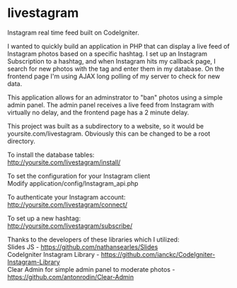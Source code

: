 livestagram
===========

Instagram real time feed built on CodeIgniter.

I wanted to quickly build an application in PHP that can display a live feed of Instagram photos based on a specific hashtag. I set up an Instagram Subscription to a hashtag, and when Instagram hits my callback page, I search for new photos with the tag and enter them in my database. On the frontend page I'm using AJAX long polling of my server to check for new data.

This application allows for an adminstrator to "ban" photos using a simple admin panel. The admin panel receives a live feed from Instagram with virtually no delay, and the frontend page has a 2 minute delay.

This project was built as a subdirectory to a website, so it would be yoursite.com/livestagram. Obviously this can be changed to be a root directory.  


To install the database tables:  
http://yoursite.com/livestagram/install/  


To set the configuration for your Instagram client  
Modify application/config/Instagram_api.php  


To authenticate your Instagram account:  
http://yoursite.com/livestagram/connect/  


To set up a new hashtag:  
http://yoursite.com/livestagram/subscribe/  


Thanks to the developers of these libraries which I utilized:  
Slides JS - https://github.com/nathansearles/Slides  
CodeIgniter Instagram Library - https://github.com/ianckc/CodeIgniter-Instagram-Library  
Clear Admin for simple admin panel to moderate photos - https://github.com/antonrodin/Clear-Admin

